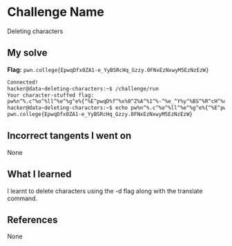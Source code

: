 # Challenge Name
Deleting characters

## My solve
**Flag:** `pwn.college{EpwqDfx0ZA1-e_YyBSRcHq_Gzzy.0FNxEzNxwyM5EzNzEzW}`


```bash
Connected!
hacker@data~deleting-characters:~$ /challenge/run
Your character-stuffed flag:
pw%n^%.c^%o^%ll^%e^%g^e%{^%E^pwqD%f^%x%0^Z%A^%1^%-^%e_^Y%y^%BS^%R^cH^%q%_^G%z^z^y.^0^%F%N^x^%E%z^%N^x^%w%y^M^%5^%E^%z^%N^z^E^%z^W%}
hacker@data~deleting-characters:~$ echo pw%n^%.c^%o^%ll^%e^%g^e%{^%E^pwqD%f^%x%0^Z%A^%1^%-^%e_^Y%y^%BS^%R^cH^%q%_^G%z^z^y.^0^%F%N^x^%E%z^%N^x^%w%y^M^%5^%E^%z^%N^z^E^%z^W%} | tr -d ^%
pwn.college{EpwqDfx0ZA1-e_YyBSRcHq_Gzzy.0FNxEzNxwyM5EzNzEzW}

```

## Incorrect tangents I went on
None

## What I learned
I learnt to delete characters using the -d flag along with the translate command.

## References 
None
